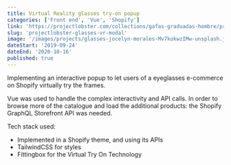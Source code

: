 ```yaml
---
title: Virtual Reality glasses try-on popup
categories: ['Front end', 'Vue', 'Shopify']
link: 'https://projectlobster.com/collections/gafas-graduadas-hombre/products/mac'
slug: 'projectlobster-glasses-vr-modal'
image: '/images/projects/glasses-jocelyn-morales-Mv7kokwzIMw-unsplash.jpg'
dateStart: '2019-09-24'
dateEnd: '2020-10-16'
published: true
---
```


Implementing an interactive popup to let users of a eyeglasses e-commerce on Shopify virtually try the frames.

Vue was used to handle the complex interactivity and API calls. In order to browse more of the catalogue and load the additional products: the Shopify GraphQL Storefront API was needed.

Tech stack used:
<ul class="pl-6 list-disc">
  <li>
    <tech-iccon tech="shopify"></tech-iccon>
    <span>Implemented in a Shopify theme, and using its APIs</span>
  </li>
  <li>
    <tech-iccon tech="tailwindcss"></tech-iccon>
    <span>TailwindCSS for styles</span>
  </li>
  <li>Fittingbox for the Virtual Try On Technology</li>
</ul>
